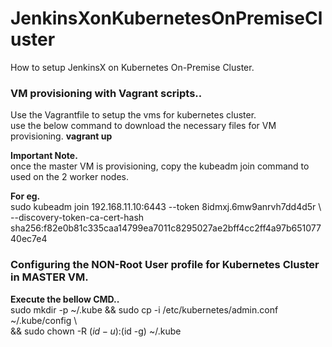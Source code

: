 # JenkinsXonKubernetesOnPremiseCluster
How to setup JenkinsX on Kubernetes On-Premise Cluster.

### VM provisioning with Vagrant scripts..
Use the Vagrantfile to setup the vms for kubernetes cluster.  
use the below command to download the necessary files for VM provisioning.
<b>vagrant up</b>

<b>Important Note.</b>  
once the master VM is provisioning, copy the kubeadm join command to used on the 2 worker nodes.

<b>For eg.</b>  
sudo kubeadm join 192.168.11.10:6443 --token 8idmxj.6mw9anrvh7dd4d5r \  
  --discovery-token-ca-cert-hash sha256:f82e0b81c335caa14799ea7011c8295027ae2bff4cc2ff4a97b65107740ec7e4

### Configuring the NON-Root User profile for Kubernetes Cluster in MASTER VM.   
<b>Execute the bellow CMD..</b>  
sudo mkdir -p ~/.kube && sudo cp -i /etc/kubernetes/admin.conf ~/.kube/config \  
&& sudo chown -R $(id -u):$(id -g) ~/.kube
